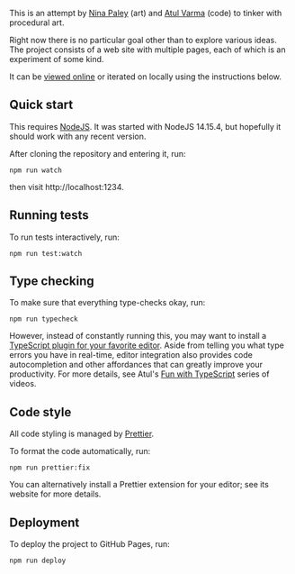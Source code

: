 This is an attempt by [Nina Paley][] (art) and [Atul Varma][] (code) to tinker
with procedural art.

Right now there is no particular goal other than to explore various ideas.
The project consists of a web site with multiple pages, each of which is
an experiment of some kind.

It can be [viewed online][] or iterated on locally using the instructions below.

## Quick start

This requires [NodeJS][].  It was started with
NodeJS 14.15.4, but hopefully it should work with
any recent version.

After cloning the repository and entering it, run:

```
npm run watch
```

then visit http://localhost:1234.

## Running tests

To run tests interactively, run:

```
npm run test:watch
```

## Type checking

To make sure that everything type-checks okay, run:

```
npm run typecheck
```

However, instead of constantly running this, you may want to install a [TypeScript plugin for your favorite
editor][ts-editor].  Aside from telling you what type errors you have in real-time, editor integration also provides code autocompletion and other affordances that can greatly improve your productivity. For more details, see Atul's [Fun with TypeScript][] series of videos.

[ts-editor]: https://github.com/Microsoft/TypeScript/wiki/TypeScript-Editor-Support
[Fun with TypeScript]: https://www.youtube.com/playlist?list=PL79r88piDzwZVwCI_26T3ZjC3xKvQLgjh

## Code style

All code styling is managed by [Prettier][].

To format the code automatically, run:

```
npm run prettier:fix
```

You can alternatively install a Prettier extension for your editor; see its website for more details.

[Prettier]: https://prettier.io/

## Deployment

To deploy the project to GitHub Pages, run:

```
npm run deploy
```

[NodeJS]: https://nodejs.org/en/
[Nina Paley]: https://blog.ninapaley.com/
[Atul Varma]: https://portfolio.toolness.org/
[viewed online]: https://mysticsymbolic.art/
